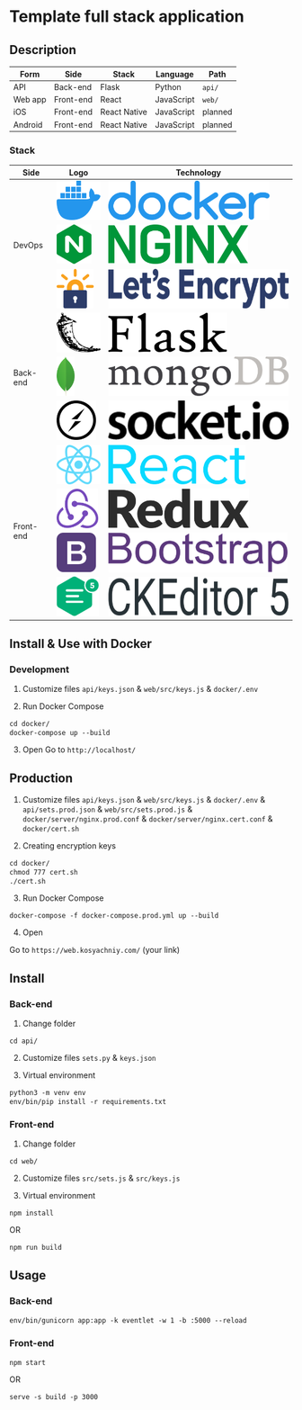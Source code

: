# Template full stack application
## Description
Form | Side | Stack | Language | Path
---|---|---|---|---
API | Back-end | Flask | Python | ``` api/ ```
Web app | Front-end | React | JavaScript | ``` web/ ```
iOS | Front-end | React Native | JavaScript | planned
Android | Front-end | React Native | JavaScript | planned

### Stack
<table>
	<thead>
		<tr>
			<th>Side</th>
			<th>Logo</th>
			<th>Technology</th>
		</tr>
	</thead>
	<tbody>
		<tr>
			<td rowspan="3">DevOps</td>
			<td><img src="re/img/docker_logo.png" alt="Docker" height="70" /></td>
			<td><img src="re/img/docker_name.png" alt="Docker" height="70" /></td>
		</tr>
		<tr>
			<td><img src="re/img/nginx_logo.png" alt="NGINX" height="70" /></td>
			<td><img src="re/img/nginx_name.png" alt="NGINX" height="70" /></td>
		</tr>
		<tr>
			<td><img src="re/img/letsencrypt_logo.png" alt="Let's Encrypt" height="70" /></td>
			<td><img src="re/img/letsencrypt_name.png" alt="Let's Encrypt" height="70" /></td>
		</tr>
		<tr>
			<td rowspan="3">Back-end</td>
			<td><img src="re/img/flask_logo.png" alt="Flask" height="70" /></td>
			<td><img src="re/img/flask_name.png" alt="Flask" height="70" /></td>
		</tr>
		<tr>
			<td><img src="re/img/mongodb_logo.png" alt="MongoDB" height="70" /></td>
			<td><img src="re/img/mongodb_name.png" alt="MongoDB" height="70" /></td>
		</tr>
		<tr>
			<td><img src="re/img/socketio_logo.png" alt="Socket.IO" height="70" /></td>
			<td><img src="re/img/socketio_name.png" alt="Socket.IO" height="70" /></td>
		</tr>
		<tr>
			<td rowspan="4">Front-end</td>
			<td><img src="re/img/reactjs_logo.png" alt="ReactJS" height="70" /></td>
			<td><img src="re/img/reactjs_name.png" alt="ReactJS" height="70" /></td>
		</tr>
		<tr>
			<td><img src="re/img/redux_logo.png" alt="Redux" height="70" /></td>
			<td><img src="re/img/redux_name.png" alt="Redux" height="70" /></td>
		</tr>
		<tr>
			<td><img src="re/img/bootstrap_logo.png" alt="Bootstrap 4" height="70" /></td>
			<td><img src="re/img/bootstrap_name.png" alt="Bootstrap 4" height="70" /></td>
		</tr>
		<tr>
			<td><img src="re/img/ckeditor_logo.png" alt="CKEditor 5" height="70" /></td>
			<td><img src="re/img/ckeditor_name.png" alt="CKEditor 5" height="70" /></td>
		</tr>
	</tbody>
</table>

## Install & Use with Docker
### Development
1. Customize files ``` api/keys.json ``` & ``` web/src/keys.js ``` & ``` docker/.env ```

2. Run Docker Compose
```
cd docker/
docker-compose up --build
```

3. Open
Go to ``` http://localhost/ ```

## Production
1. Customize files ``` api/keys.json ``` & ``` web/src/keys.js ``` & ``` docker/.env ``` & ``` api/sets.prod.json ``` & ``` web/src/sets.prod.js ``` & ``` docker/server/nginx.prod.conf ``` & ``` docker/server/nginx.cert.conf ``` & ``` docker/cert.sh ```

2. Creating encryption keys
```
cd docker/
chmod 777 cert.sh
./cert.sh
```

3. Run Docker Compose
```
docker-compose -f docker-compose.prod.yml up --build
```

4. Open

Go to ``` https://web.kosyachniy.com/ ``` (your link)

## Install
### Back-end
1. Change folder
```
cd api/
```

2. Customize files ``` sets.py ``` & ``` keys.json ```

3. Virtual environment
```
python3 -m venv env
env/bin/pip install -r requirements.txt
```

### Front-end
1. Change folder
```
cd web/
```

2. Customize files ``` src/sets.js ``` & ``` src/keys.js ```

3. Virtual environment
```
npm install
```

OR

```
npm run build
```

## Usage
### Back-end
```
env/bin/gunicorn app:app -k eventlet -w 1 -b :5000 --reload
```

### Front-end
```
npm start
```

OR

```
serve -s build -p 3000
```